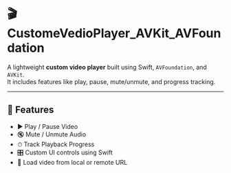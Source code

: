 # 🎬 CustomeVedioPlayer_AVKit_AVFoundation

A lightweight **custom video player** built using Swift, `AVFoundation`, and `AVKit`.  
It includes features like play, pause, mute/unmute, and progress tracking.

---

## 📱 Features

- ▶️ Play / Pause Video
- 🔇 Mute / Unmute Audio
- ⏱ Track Playback Progress
- 🎛 Custom UI controls using Swift
- 📡 Load video from local or remote URL
